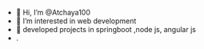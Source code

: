 - 👋 Hi, I’m @Atchaya100
- 👀 I’m interested in web development
- 🌱 developed projects in springboot ,node js, angular js
- .

